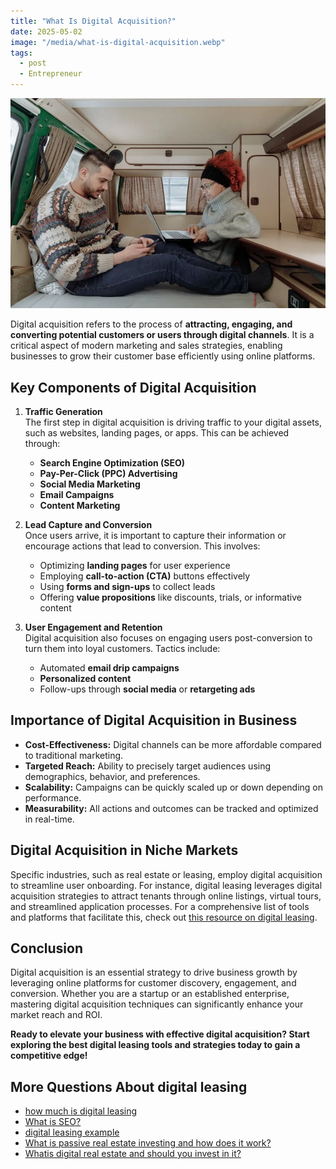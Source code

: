 ```yaml
---
title: "What Is Digital Acquisition?"
date: 2025-05-02
image: "/media/what-is-digital-acquisition.webp"
tags:
  - post
  - Entrepreneur
---
```


![What Is Digital Acquisition?](/media/what-is-digital-acquisition.webp)

Digital acquisition refers to the process of **attracting, engaging, and converting potential customers or users through digital channels**. It is a critical aspect of modern marketing and sales strategies, enabling businesses to grow their customer base efficiently using online platforms.

## Key Components of Digital Acquisition

1. **Traffic Generation**  
   The first step in digital acquisition is driving traffic to your digital assets, such as websites, landing pages, or apps. This can be achieved through:
   - **Search Engine Optimization (SEO)**
   - **Pay-Per-Click (PPC) Advertising**
   - **Social Media Marketing**
   - **Email Campaigns**
   - **Content Marketing**

2. **Lead Capture and Conversion**  
   Once users arrive, it is important to capture their information or encourage actions that lead to conversion. This involves:
   - Optimizing **landing pages** for user experience
   - Employing **call-to-action (CTA)** buttons effectively
   - Using **forms and sign-ups** to collect leads
   - Offering **value propositions** like discounts, trials, or informative content

3. **User Engagement and Retention**  
   Digital acquisition also focuses on engaging users post-conversion to turn them into loyal customers. Tactics include:
   - Automated **email drip campaigns**
   - **Personalized content**
   - Follow-ups through **social media** or **retargeting ads**

## Importance of Digital Acquisition in Business

- **Cost-Effectiveness:** Digital channels can be more affordable compared to traditional marketing.
- **Targeted Reach:** Ability to precisely target audiences using demographics, behavior, and preferences.
- **Scalability:** Campaigns can be quickly scaled up or down depending on performance.
- **Measurability:** All actions and outcomes can be tracked and optimized in real-time.

## Digital Acquisition in Niche Markets

Specific industries, such as real estate or leasing, employ digital acquisition to streamline user onboarding. For instance, digital leasing leverages digital acquisition strategies to attract tenants through online listings, virtual tours, and streamlined application processes. For a comprehensive list of tools and platforms that facilitate this, check out [this resource on digital leasing](https://curiouslists.com/posts/digital-leasing).

## Conclusion

Digital acquisition is an essential strategy to drive business growth by leveraging online platforms for customer discovery, engagement, and conversion. Whether you are a startup or an established enterprise, mastering digital acquisition techniques can significantly enhance your market reach and ROI.

**Ready to elevate your business with effective digital acquisition? Start exploring the best digital leasing tools and strategies today to gain a competitive edge!**

## More Questions About digital leasing

- [how much is digital leasing](/posts/how-much-is-digital-leasing)
- [What is SEO?](/posts/what-is-seo)
- [digital leasing example](/posts/digital-leasing-example)
- [What is passive real estate investing and how does it work?](/posts/what-is-passive-real-estate-investing-and-how-does)
- [Whatis digital real estate and should you invest in it?](/posts/whatis-digital-real-estate-and-should-you-invest-i)
